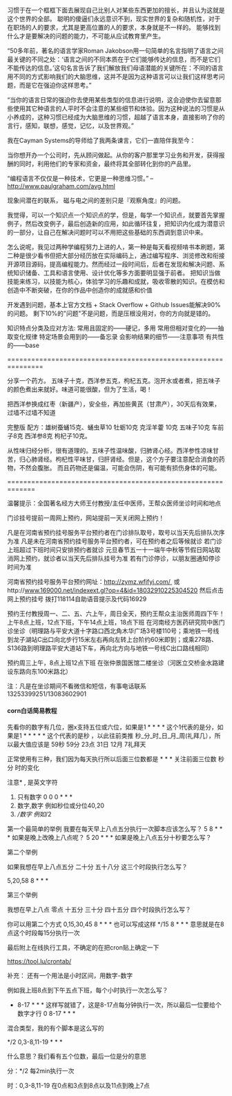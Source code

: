 习惯于在一个框框下面去展现自己比别人对某些东西更加的擅长，并且认为这就是这个世界的全部。
聪明的傻逼们永远意识不到，现实世界的复杂和随机性，对于在职场的人的要求，尤其是更高位置的人的要求，本身就是不一样的。
能够找到什么才是要解决的问题的能力，不可能从应试教育里产生。

“50多年前，著名的语言学家Roman Jakobson用一句简单的名言指明了语言之间最关键的不同之处：‘语言之间的不同本质在于它们能够传达的信息，而不是它们不能传达的信息。’这句名言告诉了我们解放我们母语潜能的关键所在：不同的语言用不同的方式影响我们的大脑思维，这并不是因为这种语言可以让我们这样思考问题，而是它在强迫你这样思考。”

“当你的语言日常的强迫你去使用某些类型的信息进行说明，这会迫使你去留意那些使用其它种语言的人平时不会注意的某些细节和体验。因为这种说法的习惯是从小养成的，这种习惯已经成为大脑思维的习惯，超越了语言本身，直接影响了你的言行，感知，联想，感觉，记忆，以及世界观。”

我在Cayman Systems的导师给了我两条谏言，它们一直陪伴我至今：

当你想开办一个公司时，先从顾问做起。从你的客户那里学习业务和开发，获得报酬的同时，利用他们的专家和资金，最终将其全部转化到你的产品里。

“编程语言不仅仅是一种技术，它更是一种思维习惯。” – http://www.paulgraham.com/avg.html

现象间潜在的联系，
磁与电之间的差别只是『观察角度』的问题。

我觉得，可以一个知识点一个知识点的学，但是，每学一个知识点，就要首先掌握例子，然后改变例子，最后创造新的应用，如此循环往复，把知识内化成为潜意识的一部分，让自己在解决问题时可以不用把这些基础的东西调到意识中来。

怎么说呢，我见过两种学编程努力上进的人，第一种是每天看视频啃书本刷题，第二种是很少看书但把大部分经历放在实际编码上，通过编写程序、浏览修改和衔接开源项目源码，提高编程能力。然而经过一段时间后，后者在发现和解决问题、系统知识储备、工具和语言使用、设计优化等多方面要明显强于前者。
把知识当做技能来练习，以技能为核心，体验学习的乐趣和成就，吸收零散的知识。在模仿和创造中不断突破，在你的作品中创造你的成就感和价值

开发遇到问题，基本上官方文档 + Stack Overflow + Github Issues能解决90%的问题。
剩下10%的"问题"不是问题，而是压根没用对，你的方向就是错的。

知识特点分类及应对方法:
常用且固定的——硬记，多用
常用但相对变化的——抽取变化规律
特定场景会用到的——备忘录
会影响结果的细节——注意事项
有共性的——base

===============================================================

分享一个药方。
五味子十克，西洋参五克，枸杞五克。泡开水或者煮，把五味子的颜色煮出来就好。味道可能很酸，但为了生活，喝！

把西洋参换成红枣（新疆产），安全些，再加些黄芪（甘肃产），30天后有效果，过墙不过墙不知道

完整版
配方：雄树蚕蛹15克、蛹虫草10 牡蛎10克 克淫羊藿 10克 五味子10克 车前子8克 西洋参8克 枸杞子10克。


从性味归经分析，很有道理的。五味子性温味酸，归肺肾心经。西洋参性凉味甘苦，归心肺肾经。枸杞性平味甘，归肝肾经。但是，这个方子要注意配合消食的药物，不然会腹胀。
而且药物还是偏温，可能会伤阴，有可能有损伤身体的可能。

=============================================================

温馨提示：全国著名经方大师王付教授/主任中医师，王帮众医师坐诊时间和地点

门诊挂号提前一周网上预约，网站提前一天关闭网上预约！

凡是在河南省预约挂号服务平台预约者在门诊排队取号，取号以当天先后排队次序为准
凡是未在河南省预约挂号服务平台预约者，可在预约者之后等候就诊
若门诊上班超过下班时间只安排预约者就诊
元旦春节五一十一端午中秋等节假日网站取消网上预约，就诊者以当天先后排队挂号为准
若有门诊停诊，以朋友圈通知停诊时间为准

河南省预约挂号服务平台预约网址：http://zymz.wfjfyj.com/  或http://www.169000.net/indexext.gl?op=4&id=18032910225304520
然后点击网上预约挂号
拨打118114自助语音提示及代码16929

预约王付教授周一、二、五、六上午，周日全天，预约王帮众主治医师周四下午！上午8点上班，12点下班，下午14点上班，18点下班
在河南经方医药研究院中医门诊坐诊（明理路与平安大道十字路口西北角木华广场3号楼110号；乘地铁一号线到龙子湖站C出口向北步行15米左右再向左转上台阶约60米即到；或乘278路、S136路到明理路平安大道站下车，再向北方向与地铁一号线C出口路线相同）

预约周三上午，8点上班12点下班
在张仲景国医馆二楼坐诊（河医立交桥金水路建设东路向东100米路北）

注：凡是在坐诊期间不看微信和短信，有事电话联系13253399251/13083602901




####  corn白话简易教程 

先看你的数字有几位，圈x支持五位或六位，如果是1 * * * * 这个1代表的是分，如果是1 * * * * * 这个代表的是秒 ，以此往前类推 秒_分_时_日_月_周(礼拜几），所以最大值应该是 59秒 59分 23点 31日 12月 7礼拜天

正常使用有三种，我们因为每天执行所以后面三位数都是 * * * 关注前面三位数 秒 分 时的变化

注意*  ,  是英文字符

 1.  只有数字 0 0 0 * * *
 2.  数字,数字 例如秒位或分位40,20
 3.  */数字  例如*/2

第一个最简单的举例 
我要在每天早上八点五分执行一次脚本应该怎么写？
5 8 * * *
如果是晚上改晚上八点呢？
5 20 * * *
如果是晚上八点五分十秒要怎么写？

第二个举例

如果我想在早上八点五分 二十分 五十八分 这三个时段执行怎么写？

5,20,58 8 * * *

第三个举例 

我想在早上八点  零点 十五分 三十分 四十五分 四个时段执行怎么写？

你可以用第二个方式
0,15,30,45 8 * * *
也可以写成这样
*/15 8 * * *
意思就是在8点这个时段每15分执行一次

最后附上在线执行工具，不确定的在把cron贴上确定一下

https://tool.lu/crontab/

补充：
还有一个用法是小时区间，用数字-数字

例如我上班8点到下午五点下班，每个小时执行一次怎么写？
* 8-17 * * *
这样写就错了，这是8-17点每分钟执行一次，所以最后一位要给个数字才行
0 8-17 * * *


混合类型，我的有个脚本是这么写的

*/2 0,3-8,11-19 * * *

什么意思？我们看有五个位数，最后一位是分的意思

分：*/2   每2min执行一次

时：0,3-8,11-19  在0点和3点到8点以及11点到晚上7点
